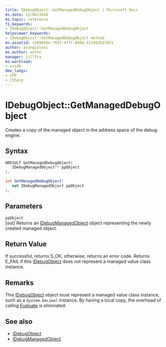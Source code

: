 ```yaml
---
title: IDebugObject::GetManagedDebugObject | Microsoft Docs
ms.date: 11/04/2016
ms.topic: reference
f1_keywords:
- IDebugObject::GetManagedDebugObject
helpviewer_keywords:
- IDebugObject::GetManagedDebugObject method
ms.assetid: cb89692e-7657-47ff-846d-311943521951
author: acangialosi
ms.author: anthc
manager: jillfra
ms.workload:
- vssdk
dev_langs:
- CPP
- CSharp
---
```

# IDebugObject::GetManagedDebugObject
Creates a copy of the managed object in the address space of the debug engine.

## Syntax

```cpp
HRESULT GetManagedDebugObject( 
   IDebugManagedObject** ppObject
);
```

```csharp
int GetManagedDebugObject(
   out IDebugManagedObject ppObject
);
```

## Parameters
`ppObject`\
[out] Returns an [IDebugManagedObject](../../../extensibility/debugger/reference/idebugmanagedobject.md) object representing the newly created managed object.

## Return Value
 If successful, returns S_OK; otherwise, returns an error code. Returns E_FAIL if this [IDebugObject](../../../extensibility/debugger/reference/idebugobject.md) does not represent a managed value class instance.

## Remarks
 This [IDebugObject](../../../extensibility/debugger/reference/idebugobject.md) object must represent a managed value class instance, such as a `System.Decimal` instance. By having a local copy, the overhead of calling [Evaluate](../../../extensibility/debugger/reference/idebugfunctionobject-evaluate.md) is eliminated.

## See also
- [IDebugObject](../../../extensibility/debugger/reference/idebugobject.md)
- [IDebugManagedObject](../../../extensibility/debugger/reference/idebugmanagedobject.md)
